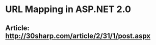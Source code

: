 
# URL Mapping in ASP.NET 2.0

## Article: [http://30sharp.com/article/2/31/1/post.aspx ](http://30sharp.com/article/2/31/1/post.aspx)
